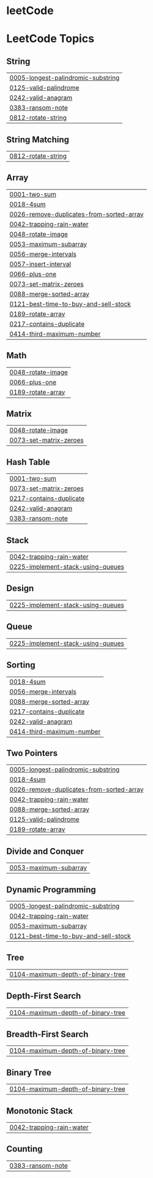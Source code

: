 # leetCode
<!---LeetCode Topics Start-->
# LeetCode Topics
## String
|  |
| ------- |
| [0005-longest-palindromic-substring](https://github.com/harshareddy07/leetCode/tree/master/0005-longest-palindromic-substring) |
| [0125-valid-palindrome](https://github.com/harshareddy07/leetCode/tree/master/0125-valid-palindrome) |
| [0242-valid-anagram](https://github.com/harshareddy07/leetCode/tree/master/0242-valid-anagram) |
| [0383-ransom-note](https://github.com/harshareddy07/leetCode/tree/master/0383-ransom-note) |
| [0812-rotate-string](https://github.com/harshareddy07/leetCode/tree/master/0812-rotate-string) |
## String Matching
|  |
| ------- |
| [0812-rotate-string](https://github.com/harshareddy07/leetCode/tree/master/0812-rotate-string) |
## Array
|  |
| ------- |
| [0001-two-sum](https://github.com/harshareddy07/leetCode/tree/master/0001-two-sum) |
| [0018-4sum](https://github.com/harshareddy07/leetCode/tree/master/0018-4sum) |
| [0026-remove-duplicates-from-sorted-array](https://github.com/harshareddy07/leetCode/tree/master/0026-remove-duplicates-from-sorted-array) |
| [0042-trapping-rain-water](https://github.com/harshareddy07/leetCode/tree/master/0042-trapping-rain-water) |
| [0048-rotate-image](https://github.com/harshareddy07/leetCode/tree/master/0048-rotate-image) |
| [0053-maximum-subarray](https://github.com/harshareddy07/leetCode/tree/master/0053-maximum-subarray) |
| [0056-merge-intervals](https://github.com/harshareddy07/leetCode/tree/master/0056-merge-intervals) |
| [0057-insert-interval](https://github.com/harshareddy07/leetCode/tree/master/0057-insert-interval) |
| [0066-plus-one](https://github.com/harshareddy07/leetCode/tree/master/0066-plus-one) |
| [0073-set-matrix-zeroes](https://github.com/harshareddy07/leetCode/tree/master/0073-set-matrix-zeroes) |
| [0088-merge-sorted-array](https://github.com/harshareddy07/leetCode/tree/master/0088-merge-sorted-array) |
| [0121-best-time-to-buy-and-sell-stock](https://github.com/harshareddy07/leetCode/tree/master/0121-best-time-to-buy-and-sell-stock) |
| [0189-rotate-array](https://github.com/harshareddy07/leetCode/tree/master/0189-rotate-array) |
| [0217-contains-duplicate](https://github.com/harshareddy07/leetCode/tree/master/0217-contains-duplicate) |
| [0414-third-maximum-number](https://github.com/harshareddy07/leetCode/tree/master/0414-third-maximum-number) |
## Math
|  |
| ------- |
| [0048-rotate-image](https://github.com/harshareddy07/leetCode/tree/master/0048-rotate-image) |
| [0066-plus-one](https://github.com/harshareddy07/leetCode/tree/master/0066-plus-one) |
| [0189-rotate-array](https://github.com/harshareddy07/leetCode/tree/master/0189-rotate-array) |
## Matrix
|  |
| ------- |
| [0048-rotate-image](https://github.com/harshareddy07/leetCode/tree/master/0048-rotate-image) |
| [0073-set-matrix-zeroes](https://github.com/harshareddy07/leetCode/tree/master/0073-set-matrix-zeroes) |
## Hash Table
|  |
| ------- |
| [0001-two-sum](https://github.com/harshareddy07/leetCode/tree/master/0001-two-sum) |
| [0073-set-matrix-zeroes](https://github.com/harshareddy07/leetCode/tree/master/0073-set-matrix-zeroes) |
| [0217-contains-duplicate](https://github.com/harshareddy07/leetCode/tree/master/0217-contains-duplicate) |
| [0242-valid-anagram](https://github.com/harshareddy07/leetCode/tree/master/0242-valid-anagram) |
| [0383-ransom-note](https://github.com/harshareddy07/leetCode/tree/master/0383-ransom-note) |
## Stack
|  |
| ------- |
| [0042-trapping-rain-water](https://github.com/harshareddy07/leetCode/tree/master/0042-trapping-rain-water) |
| [0225-implement-stack-using-queues](https://github.com/harshareddy07/leetCode/tree/master/0225-implement-stack-using-queues) |
## Design
|  |
| ------- |
| [0225-implement-stack-using-queues](https://github.com/harshareddy07/leetCode/tree/master/0225-implement-stack-using-queues) |
## Queue
|  |
| ------- |
| [0225-implement-stack-using-queues](https://github.com/harshareddy07/leetCode/tree/master/0225-implement-stack-using-queues) |
## Sorting
|  |
| ------- |
| [0018-4sum](https://github.com/harshareddy07/leetCode/tree/master/0018-4sum) |
| [0056-merge-intervals](https://github.com/harshareddy07/leetCode/tree/master/0056-merge-intervals) |
| [0088-merge-sorted-array](https://github.com/harshareddy07/leetCode/tree/master/0088-merge-sorted-array) |
| [0217-contains-duplicate](https://github.com/harshareddy07/leetCode/tree/master/0217-contains-duplicate) |
| [0242-valid-anagram](https://github.com/harshareddy07/leetCode/tree/master/0242-valid-anagram) |
| [0414-third-maximum-number](https://github.com/harshareddy07/leetCode/tree/master/0414-third-maximum-number) |
## Two Pointers
|  |
| ------- |
| [0005-longest-palindromic-substring](https://github.com/harshareddy07/leetCode/tree/master/0005-longest-palindromic-substring) |
| [0018-4sum](https://github.com/harshareddy07/leetCode/tree/master/0018-4sum) |
| [0026-remove-duplicates-from-sorted-array](https://github.com/harshareddy07/leetCode/tree/master/0026-remove-duplicates-from-sorted-array) |
| [0042-trapping-rain-water](https://github.com/harshareddy07/leetCode/tree/master/0042-trapping-rain-water) |
| [0088-merge-sorted-array](https://github.com/harshareddy07/leetCode/tree/master/0088-merge-sorted-array) |
| [0125-valid-palindrome](https://github.com/harshareddy07/leetCode/tree/master/0125-valid-palindrome) |
| [0189-rotate-array](https://github.com/harshareddy07/leetCode/tree/master/0189-rotate-array) |
## Divide and Conquer
|  |
| ------- |
| [0053-maximum-subarray](https://github.com/harshareddy07/leetCode/tree/master/0053-maximum-subarray) |
## Dynamic Programming
|  |
| ------- |
| [0005-longest-palindromic-substring](https://github.com/harshareddy07/leetCode/tree/master/0005-longest-palindromic-substring) |
| [0042-trapping-rain-water](https://github.com/harshareddy07/leetCode/tree/master/0042-trapping-rain-water) |
| [0053-maximum-subarray](https://github.com/harshareddy07/leetCode/tree/master/0053-maximum-subarray) |
| [0121-best-time-to-buy-and-sell-stock](https://github.com/harshareddy07/leetCode/tree/master/0121-best-time-to-buy-and-sell-stock) |
## Tree
|  |
| ------- |
| [0104-maximum-depth-of-binary-tree](https://github.com/harshareddy07/leetCode/tree/master/0104-maximum-depth-of-binary-tree) |
## Depth-First Search
|  |
| ------- |
| [0104-maximum-depth-of-binary-tree](https://github.com/harshareddy07/leetCode/tree/master/0104-maximum-depth-of-binary-tree) |
## Breadth-First Search
|  |
| ------- |
| [0104-maximum-depth-of-binary-tree](https://github.com/harshareddy07/leetCode/tree/master/0104-maximum-depth-of-binary-tree) |
## Binary Tree
|  |
| ------- |
| [0104-maximum-depth-of-binary-tree](https://github.com/harshareddy07/leetCode/tree/master/0104-maximum-depth-of-binary-tree) |
## Monotonic Stack
|  |
| ------- |
| [0042-trapping-rain-water](https://github.com/harshareddy07/leetCode/tree/master/0042-trapping-rain-water) |
## Counting
|  |
| ------- |
| [0383-ransom-note](https://github.com/harshareddy07/leetCode/tree/master/0383-ransom-note) |
<!---LeetCode Topics End-->